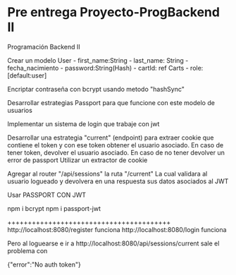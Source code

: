 # Pre entrega Proyecto-ProgBackend II
Programación Backend II

Crear un modelo User
    - first_name:String
    - last_name: String
    - fecha_nacimiento
    - password:String(Hash)
    - cartId: ref Carts
    - role: [default:user]

Encriptar contraseña con bcrypt usando metodo "hashSync"

Desarrollar estrategias Passport para que funcione con este modelo de usuarios

Implementar un sistema de login que trabaje con jwt

Desarrollar una estrategia "current" (endpoint) para extraer cookie que contiene el token y con ese token obtener el usuario asociado.
En caso de tener token, devolver el usuario asociado.
En caso de no tener devolver un error de passport 
Utilizar un extractor de cookie

Agregar al router "/api/sessions" la ruta "/current"
La cual validara al usuario logueado y devolvera en una respuesta sus datos asociados al JWT

Usar PASSPORT CON JWT

npm i bcrypt 
npm i passport-jwt

++++++++++++++++++++++++++++++++++++++++
http://localhost:8080/register funciona
http://localhost:8080/login funciona

Pero al loguearse e ir a http://localhost:8080/api/sessions/current sale el problema con 

{"error":"No auth token"}

